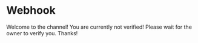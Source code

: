 # Webhook
Welcome to the channel! You are currently not verified! Please wait for the owner to verify you. Thanks!
